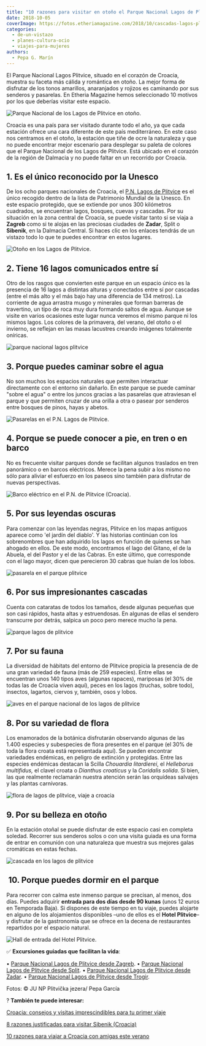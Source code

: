 ```yaml
---
title: "10 razones para visitar en otoño el Parque Nacional Lagos de Plitvice (Croacia)"
date: 2018-10-05
coverImage: https://fotos.etheriamagazine.com/2018/10/cascadas-lagos-plitvice-e1653808488782.jpg
categories: 
  - de-un-vistazo
  - planes-cultura-ocio
  - viajes-para-mujeres
authors: 
  - Pepa G. Marín
---
```


El Parque Nacional Lagos Plitvice, situado en el corazón de Croacia, muestra su faceta 
más cálida y romántica en otoño. La mejor forma de disfrutar de los tonos amarillos, 
anaranjados y rojizos es caminando por sus senderos y pasarelas. En Etheria Magazine 
hemos seleccionado 10 motivos por los que deberías visitar este espacio. 

![Parque Nacional de los Lagos de Plitvice en otoño.](https://fotos.etheriamagazine.com/2018/10/croacia-parque-nacional-lagos-plitvice.jpg "Parque Nacional de los Lagos de Plitvice en otoño.")

Croacia es una país para ser visitado durante todo el año, ya que cada estación ofrece 
una cara diferente de este país mediterráneo. En este caso nos centramos en el otoño, la 
estación que tiñe de ocre la naturaleza y que no puede encontrar mejor escenario para 
desplegar su paleta de colores que el Parque Nacional de los Lagos de Plitvice. Está 
ubicado en el corazón de la región de Dalmacia y no puede faltar en un recorrido por 
Croacia. 

## 1\. Es el único reconocido por la Unesco

De los ocho parques nacionales de Croacia, el [P.N. Lagos de 
Plitvice](https://www.parkovihrvatske.hr/national-park-plitvice-lakes) es el único 
recogido dentro de la lista de Patrimonio Mundial de la Unesco. En este espacio 
protegido, que se extiende por unos 300 kilómetros cuadrados, se encuentran lagos, 
bosques, cuevas y cascadas. Por su situación en la zona central de Croacia, se puede 
visitar tanto si se viaja a **Zagreb** como si te alojas en las preciosas ciudades de 
**Zadar**, Split o **Sibenik**, en la Dalmacia Central. Si haces clic en los enlaces 
tendrás de un vistazo todo lo que te puedes encontrar en estos lugares. 

![Otoño en los Lagos de Plitvice.](https://fotos.etheriamagazine.com/2018/10/lagos-de-plitvice-croacia-1024x683.jpg "Otoño en los Lagos de Plitvice.")

## 2\. Tiene 16 lagos comunicados entre sí

Otro de los rasgos que convierten este parque en un espacio único es la presencia de 16 
lagos a distintas alturas y conectados entre sí por cascadas (entre el más alto y el más 
bajo hay una diferencia de 134 metros). La corriente de agua arrastra musgo y minerales 
que forman barreras de travertino, un tipo de roca muy dura formando saltos de agua. 
Aunque se visite en varios ocasiones este lugar nunca veremos el mismo parque ni los 
mismos lagos. Los colores de la primavera, del verano, del otoño o el invierno, se 
reflejan en las masas lacustres creando imágenes totalmente oníricas. 

![parque nacional lagos plitvice](https://fotos.etheriamagazine.com/2018/10/plitvicka-jezera-1024x683.jpg "16 lagos a distintas alturas y comunicados entre sí.")

## 3\. Porque puedes caminar sobre el agua

No son muchos los espacios naturales que permiten interactuar directamente con el 
entorno sin dañarlo. En este parque se puede caminar "sobre el agua" o entre los juncos 
gracias a las pasarelas que atraviesan el parque y que permiten cruzar de una orilla a 
otra o pasear por senderos entre bosques de pinos, hayas y abetos. 

![Pasarelas en el P.N. Lagos de Plitvice.](https://fotos.etheriamagazine.com/2018/10/Pasarelas-plitvice-croacia-1024x683.jpg "Pasarelas en el P.N. Lagos de Plitvice.")

## 4\. Porque se puede conocer a pie, en tren o en barco

No es frecuente visitar parques donde se facilitan algunos traslados en tren panorámico 
o en barcos eléctricos. Merece la pena subir a los mismo no sólo para aliviar el 
esfuerzo en los paseos sino también para disfrutar de nuevas perspectivas. 

![Barco eléctrico en el P.N. de Plitvice (Croacia).](https://fotos.etheriamagazine.com/2018/10/barco-plitvice-croacia-1024x683.jpg "Barco eléctrico en el P.N. de Plitvice (Croacia).")

## 5\. Por sus leyendas oscuras

Para comenzar con las leyendas negras, Plitvice en los mapas antiguos aparece como 'el 
jardín del diablo'. Y las historias continúan con los sobrenombres que han adquirido los 
lagos en función de quienes se han ahogado en ellos. De este modo, encontramos el lago 
del Gitano, el de la Abuela, el del Pastor y el de las Cabras. En este último, que 
corresponde con el lago mayor, dicen que perecieron 30 cabras que huían de los lobos. 

![pasarela en el parque plitvice](https://fotos.etheriamagazine.com/2018/10/bosque-plitvicka-jezera-1024x683.jpg "Rincones misteriosos en el parque.")

## 6\. Por sus impresionantes cascadas

Cuenta con cataratas de todos los tamaños, desde algunas pequeñas que son casi rápidos, 
hasta altas y estruendosas. En algunas de ellas el sendero transcurre por detrás, 
salpica un poco pero merece mucho la pena. 

![parque lagos de plitvice](https://fotos.etheriamagazine.com/2018/10/cascadas-lagos-plitvice-1024x683.jpg "Vista de las cascadas desde un plano superior.")

## 7\. Por su fauna

La diversidad de hábitats del entorno de Plitvice propicia la presencia de de una gran 
variedad de fauna (más de 259 especies). Entre ellas se encuentran unos 140 tipos aves 
(algunas rapaces), mariposas (el 30% de todas las de Croacia viven aquí), peces en los 
lagos (truchas, sobre todo), insectos, lagartos, ciervos y, también, osos y lobos. 

![aves en el parque nacional de los lagos de plitvice](https://fotos.etheriamagazine.com/2018/10/fauna-plitvicka-jezera-1024x683.jpg "En este espacio viven más de 140 tipos de aves.")

## 8\. Por su variedad de flora

Los enamorados de la botánica disfrutarán observando algunas de las 1.400 especies y 
subespecies de flora presentes en el parque (el 30% de toda la flora croata está 
representada aquí). Se pueden encontrar variedades endémicas, en peligro de extinción y 
protegidas. Entre las especies endémicas destacan la Scilla _Chouardia litardierei_, el 
_Helleborus multifidus,_ el clavel croata o _Dianthus croaticus_ y la _Coridalis 
solida_. Si bien, las que realmente reclamarán nuestra atención serán las orquídeas 
salvajes y las plantas carnívoras. 

![flora de lagos de plitvice, viaje a croacia](https://fotos.etheriamagazine.com/2018/10/Plitvice-croacia-plitvicka-jezera-1024x683.jpg "El 30% de la flora croata se encuentra en el P.N. Lagos de Plitvice.")

## 9\. Por su belleza en otoño

En la estación otoñal se puede disfrutar de este espacio casi en completa soledad. 
Recorrer sus senderos solos o con una visita guiada es una forma de entrar en comunión 
con una naturaleza que muestra sus mejores galas cromáticas en estas fechas. 

![cascada en los lagos de plitvice](https://fotos.etheriamagazine.com/2018/10/lagos-plitvice-croacia-1024x683.jpg "La naturaleza viste sus mejores galas en otoño.")

##  10. Porque puedes dormir en el parque

Para recorrer con calma este inmenso parque se precisan, al menos, dos días. Puedes 
adquirir **entrada para dos días desde 90 kunas** (unos 12 euros en Temporada Baja). Si 
dispones de este tiempo en tu viaje, puedes alojarte en alguno de los alojamientos 
disponibles –uno de ellos es el **Hotel Plitvice**– y disfrutar de la gastronomía que se 
ofrece en la decena de restaurantes repartidos por el espacio natural. 

![Hall de entrada del Hotel Plitvice.](https://fotos.etheriamagazine.com/2018/10/hotel-parque-plitvice.jpg "© Hall de entrada del Hotel Plitvice.")

✅ **Excursiones guiadas que facilitan la vida**: 

• [Parque Nacional Lagos de Plitvice desde 
Zagreb](https://www.civitatis.com/es/zagreb/excursion-lagos-plitvice/?aid=10211). • [Parque 
Nacional Lagos de Plitvice desde 
Split](https://www.civitatis.com/es/split/excursion-lagos-plitvice/?aid=10211). • [Parque 
Nacional Lagos de Plitvice desde 
Zadar](https://www.civitatis.com/es/zadar/excursion-lagos-plitvice/?aid=10211). • [Parque 
Nacional Lagos de Plitvice desde 
Trogir](https://www.civitatis.com/es/trogir/excursion-lagos-plitvice/?aid=10211). 

Fotos: © JU NP Plitvička jezera/ Pepa García 

? **También te puede interesar:** 

[Croacia: consejos y visitas imprescindibles para tu primer 
viaje](https://etheriamagazine.com/2021/01/22/viaje-a-croacia-como-organizar-que-ver-hacer/) 

[8 razones justificadas para visitar Sibenik 
(Croacia)](https://etheriamagazine.com/2020/08/13/que-ver-hacer-sibenik-parque-krka/) 

[10 razones para viajar a Croacia con amigas este 
verano](https://etheriamagazine.com/2019/07/17/10-razones-para-viajar-con-amigas-a-croacia/)
